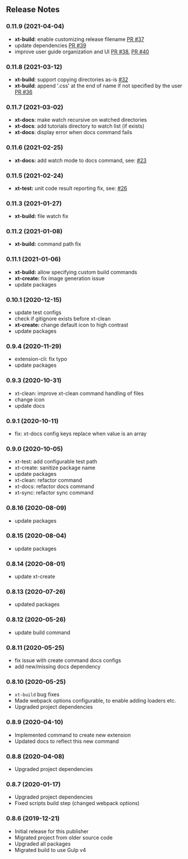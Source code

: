 ## Release Notes

### 0.11.9 (2021-04-04)

* **xt-build**: enable customizing release filename [PR #37](https://github.com/MobileFirstLLC/extension-cli/pull/37)
* update dependencies [PR #39](https://github.com/MobileFirstLLC/extension-cli/pull/39)
* improve user guide organization and UI [PR #38](https://github.com/MobileFirstLLC/extension-cli/pull/38), [PR #40](https://github.com/MobileFirstLLC/extension-cli/pull/40)

### 0.11.8 (2021-03-12)

* **xt-build**: support copying directories as-is [#32](https://github.com/MobileFirstLLC/extension-cli/issues/32)
* **xt-build**: append '.css' at the end of name if not specified by the user [PR #36](https://github.com/MobileFirstLLC/extension-cli/pull/36)

### 0.11.7 (2021-03-02)

* **xt-docs**: make watch recursive on watched directories
* **xt-docs**: add tutorials directory to watch list (if exists)
* **xt-docs**: display error when docs command fails

### 0.11.6 (2021-02-25)

* **xt-docs:** add watch mode to docs command, see: [#23](https://github.com/mobilefirstllc/extension-cli/issues/23) 

### 0.11.5 (2021-02-24)

* **xt-test:** unit code result reporting fix, see: [#26](https://github.com/mobilefirstllc/extension-cli/issues/26) 

### 0.11.3 (2021-01-27)

* **xt-build:** file watch fix

### 0.11.2 (2021-01-08)

* **xt-build:** command path fix

### 0.11.1 (2021-01-06)

* **xt-build:** allow specifying custom build commands
* **xt-create:** fix image generation issue
* update packages


### 0.10.1 (2020-12-15)

* update test configs 
* check if gitignore exists before xt-clean
* **xt-create:** change default icon to high contrast
* update packages

### 0.9.4 (2020-11-29)

* extension-cli: fix typo
* update packages

### 0.9.3 (2020-10-31)

* xt-clean: improve xt-clean command handling of files
* change icon
* update docs

### 0.9.1 (2020-10-11)

- fix: xt-docs config keys replace when value is an array

### 0.9.0 (2020-10-05)

- xt-test: add configurable test path
- xt-create: sanitize package name
- update packages
- xt-clean: refactor command
- xt-docs: refactor docs command
- xt-sync: refactor sync command

### 0.8.16 (2020-08-09)

- update packages

### 0.8.15  (2020-08-04)

- update packages

### 0.8.14 (2020-08-01)

- update xt-create

### 0.8.13 (2020-07-26)

- updated packages

### 0.8.12 (2020-05-26)

- update build command

### 0.8.11 (2020-05-25)

- fix issue with create command docs configs
- add new/missing docs dependency

### 0.8.10 (2020-05-25)

- `xt-build` bug fixes
- Made webpack options configurable, to enable adding loaders etc.
- Upgraded project dependencies

### 0.8.9 (2020-04-10)

- Implemented command to create new extension
- Updated docs to reflect this new command

### 0.8.8 (2020-04-08)

- Upgraded project dependencies

### 0.8.7 (2020-01-17)

- Upgraded project dependencies
- Fixed scripts build step (changed webpack options)

### 0.8.6 (2019-12-21)

- Initial release for this publisher
- Migrated project from older source code
- Upgraded all packages
- Migrated build to use Gulp v4
